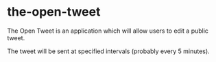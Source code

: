 # the-open-tweet

The Open Tweet is an application which will allow users to edit a public tweet.

The tweet will be sent at specified intervals (probably every 5 minutes).